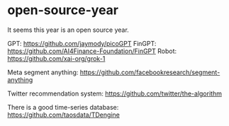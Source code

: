# open-source-year
It seems this year is an open source year.

GPT:
https://github.com/jaymody/picoGPT
FinGPT:
https://github.com/AI4Finance-Foundation/FinGPT
Robot:
https://github.com/xai-org/grok-1

Meta segment anything:
https://github.com/facebookresearch/segment-anything

Twitter recommendation system:
https://github.com/twitter/the-algorithm

There is a good time-series database:
https://github.com/taosdata/TDengine

